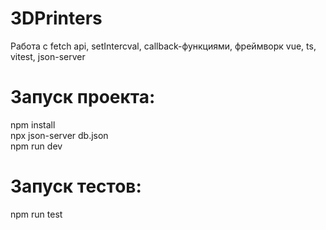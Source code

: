 # 3DPrinters
Работа с fetch api, setIntercval, callback-функциями, фреймворк vue, ts, vitest, json-server


# Запуск проекта:

npm install<br>
npx json-server db.json<br>
npm run dev<br>

# Запуск тестов:

npm run test
